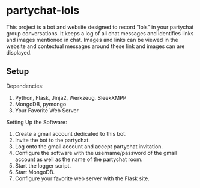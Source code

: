 partychat-lols
==============
This project is a bot and website designed to record "lols" in your partychat group conversations. It keeps a log of all chat messages and identifies links and images mentioned in chat. Images and links can be viewed in the website and contextual messages around these link and images can are displayed.

Setup
-----

Dependencies:

1.  Python, Flask, Jinja2, Werkzeug, SleekXMPP
2.  MongoDB, pymongo
3.  Your Favorite Web Server

Setting Up the Software:

1.  Create a gmail account dedicated to this bot.
2.  Invite the bot to the partychat.
3.  Log onto the gmail account and accept partychat invitation.
4.  Configure the software with the username/password of the gmail account as well as the name of the partychat room.
5.  Start the logger script.
6.  Start MongoDB.
7.  Configure your favorite web server with the Flask site.
